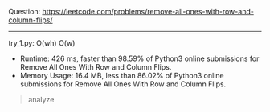 Question: https://leetcode.com/problems/remove-all-ones-with-row-and-column-flips/

---

try_1.py: O(wh) O(w)

* Runtime: 426 ms, faster than 98.59% of Python3 online submissions for Remove All Ones With Row and Column Flips.
* Memory Usage: 16.4 MB, less than 86.02% of Python3 online submissions for Remove All Ones With Row and Column Flips.

> analyze
